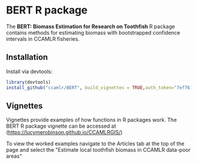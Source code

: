 BERT R package
===================

The **BERT: Biomass Estimation for Research on Toothfish** R package contains methods for estimating biomass with bootstrapped confidence intervals in CCAMLR fisheries.


Installation
------------

Install via devtools:

```R
library(devtools)
install_github("ccamlr/BERT", build_vignettes = TRUE,auth_token="7ef7614738c2b3463fc791d4f22a719d61be35fa")
```

Vignettes
---------

Vignettes provide examples of how functions in R packages work. The BERT R package vignette can be accessed at (<https://lucymerobinson.github.io/CCAMLRGIS/>)

To view the worked examples navigate to the Articles tab at the top of the page and select the "Estimate local toothfish biomass in CCAMLR data-poor areas"



